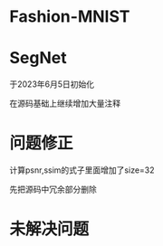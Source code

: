 # Fashion-MNIST

# SegNet

于2023年6月5日初始化

在源码基础上继续增加大量注释

# 问题修正

计算psnr,ssim的式子里面增加了size=32

先把源码中冗余部分删除

# 未解决问题

